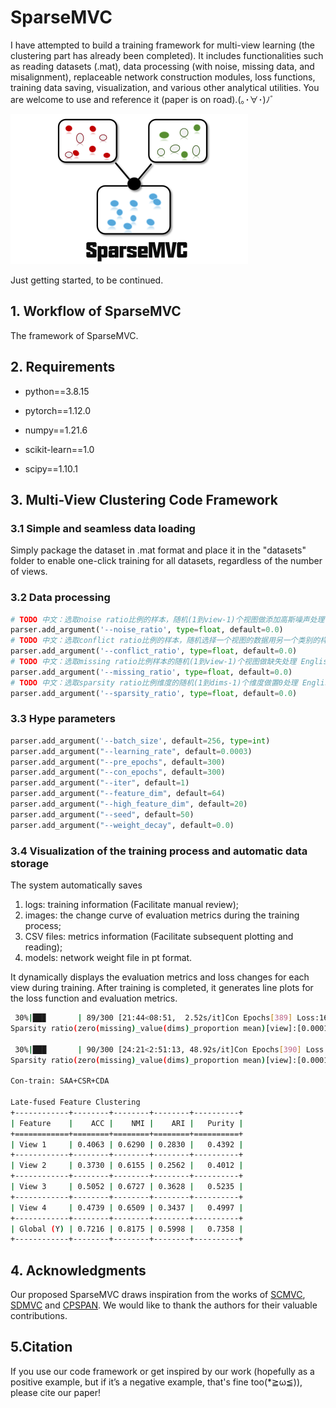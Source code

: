 # SparseMVC

I have attempted to build a training framework for multi-view learning (the clustering part has already been completed). It includes functionalities such as reading datasets (.mat), data processing (with noise, missing data, and misalignment), replaceable network construction modules, loss functions, training data saving, visualization, and various other analytical utilities. You are welcome to use and reference it (paper is on road).(｡･∀･)ﾉﾞ

<img src="SparseMVC_logo.png" alt="SparseMVC" style="zoom:50%;" />

Just getting started, to be continued.

## 1. Workflow of SparseMVC

The framework of SparseMVC.

## 2. Requirements

- python==3.8.15

- pytorch==1.12.0

- numpy==1.21.6

- scikit-learn==1.0

- scipy==1.10.1

## 3. Multi-View Clustering Code Framework

### 3.1 Simple and seamless data loading

Simply package the dataset in .mat format and place it in the "datasets" folder to enable one-click training for all datasets, regardless of the number of views.

### 3.2 Data processing

```python
# TODO 中文：选取noise ratio比例的样本，随机(1到view-1)个视图做添加高斯噪声处理 English：Select samples with a noise ratio, and randomly apply Gaussian noise processing to (1 to view-1) views
parser.add_argument('--noise_ratio', type=float, default=0.0)
# TODO 中文：选取conflict ratio比例的样本，随机选择一个视图的数据用另一个类别的样本的同视图数据替换 English：Select samples with a conflict ratio, and randomly choose data from one view to replace it with the same view data from a sample of another category
parser.add_argument('--conflict_ratio', type=float, default=0.0)
# TODO 中文：选取missing ratio比例样本的随机(1到view-1)个视图做缺失处理 English：Select samples with a missing ratio, and randomly apply missing data processing to (1 to view-1) views
parser.add_argument('--missing_ratio', type=float, default=0.0)
# TODO 中文：选取sparsity ratio比例维度的随机(1到dims-1)个维度做置0处理 English：Select dimensions with a sparsity ratio, and randomly apply zeroing to (1 to dims-1) dimensions
parser.add_argument('--sparsity_ratio', type=float, default=0.0)
```

### 3.3 Hype parameters

```python
parser.add_argument('--batch_size', default=256, type=int)
parser.add_argument("--learning_rate", default=0.0003)
parser.add_argument("--pre_epochs", default=300)  
parser.add_argument("--con_epochs", default=300)  
parser.add_argument("--iter", default=1)
parser.add_argument("--feature_dim", default=64)
parser.add_argument("--high_feature_dim", default=20)
parser.add_argument("--seed", default=50)
parser.add_argument("--weight_decay", default=0.0)
```

### 3.4 Visualization of the training process and automatic data storage

The system automatically saves 

1. logs: training information (Facilitate manual review);
2. images: the change curve of evaluation metrics during the training process;
3. CSV files: metrics information (Facilitate subsequent plotting and reading);
4. models: network weight file in pt format. 

It dynamically displays the evaluation metrics and loss changes for each view during training. After training is completed, it generates line plots for the loss function and evaluation metrics.

```bash
 30%|██▉       | 89/300 [21:44<08:51,  2.52s/it]Con Epochs[389] Loss:16.679317
Sparsity ratio(zero(missing)_value(dims)_proportion mean)[view]:[0.0001, 0.0001, 0.3415, 0.6383]

 30%|███       | 90/300 [24:21<2:51:13, 48.92s/it]Con Epochs[390] Loss:16.677748
Sparsity ratio(zero(missing)_value(dims)_proportion mean)[view]:[0.0001, 0.0001, 0.3415, 0.6383]

Con-train: SAA+CSR+CDA

Late-fused Feature Clustering
+------------+--------+--------+--------+----------+
| Feature    |    ACC |    NMI |    ARI |   Purity |
+============+========+========+========+==========+
| View 1     | 0.4063 | 0.6290 | 0.2830 |   0.4392 |
+------------+--------+--------+--------+----------+
| View 2     | 0.3730 | 0.6155 | 0.2562 |   0.4012 |
+------------+--------+--------+--------+----------+
| View 3     | 0.5052 | 0.6727 | 0.3628 |   0.5235 |
+------------+--------+--------+--------+----------+
| View 4     | 0.4739 | 0.6509 | 0.3437 |   0.4997 |
+------------+--------+--------+--------+----------+
| Global (Y) | 0.7216 | 0.8175 | 0.5998 |   0.7358 |
+------------+--------+--------+--------+----------+
```

## 4. Acknowledgments

Our proposed SparseMVC draws inspiration from the works of [SCMVC](https://github.com/SongwuJob/SCMVC),  [SDMVC](https://github.com/SubmissionsIn/SDMVC) and [CPSPAN](https://github.com/jinjiaqi1998/CPSPAN). We would like to thank the authors for their valuable contributions.

## 5.Citation

If you use our code framework or get inspired by our work (hopefully as a positive example, but if it’s a negative example, that's fine too(*≧ω≦)), please cite our paper! 

```latex

```
